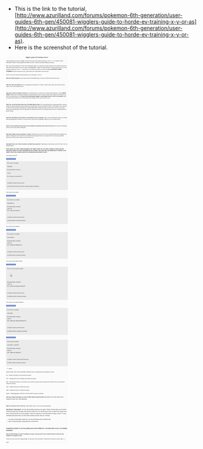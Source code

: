 * This is the link to the tutorial, [http://www.azurilland.com/forums/pokemon-6th-generation/user-guides-6th-gen/450081-wigglers-guide-to-horde-ev-training-x-y-or-as](http://www.azurilland.com/forums/pokemon-6th-generation/user-guides-6th-gen/450081-wigglers-guide-to-horde-ev-training-x-y-or-as).
* Here is the screenshot of the tutorial.

![./20161011-1000-gmt+2-evs-training-tutorial-by-wiggler-from-azurilland-1.png](./20161011-1000-gmt+2-evs-training-tutorial-by-wiggler-from-azurilland-1.png)